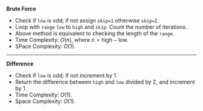 **Brute Force**
- Check if `low` is odd; if not assign `skip=1` otherwise `skip=2`. 
- Loop with `range` `low` to `high` and `skip`. Count the number of iterations. 
- Above method is equivalent to checking the length of the `range`. 
- Time Complexity: $O(n)$, where $n = \text{high} - \text{low}$. 
- SPace Complexity: $O(1)$. 
---

**Difference**
- Check if `low` is odd; if not increment by 1. 
- Return the difference between `high` and `low` divided by 2, and increment by 1. 
- Time Complexity: $O(1)$. 
- Space Complexity: $O(1)$. 